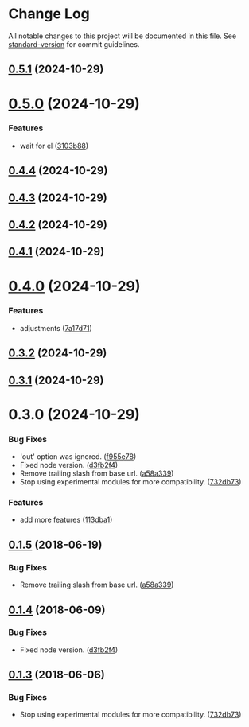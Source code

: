 # Change Log

All notable changes to this project will be documented in this file. See [standard-version](https://github.com/conventional-changelog/standard-version) for commit guidelines.

<a name="0.5.1"></a>
## [0.5.1](https://github.com/wmdigi/gitbook-printer/compare/v0.5.0...v0.5.1) (2024-10-29)



<a name="0.5.0"></a>
# [0.5.0](https://github.com/wmdigi/gitbook-printer/compare/v0.4.4...v0.5.0) (2024-10-29)


### Features

* wait for el ([3103b88](https://github.com/wmdigi/gitbook-printer/commit/3103b88))



<a name="0.4.4"></a>
## [0.4.4](https://github.com/wmdigi/gitbook-printer/compare/v0.4.3...v0.4.4) (2024-10-29)



<a name="0.4.3"></a>
## [0.4.3](https://github.com/wmdigi/gitbook-printer/compare/v0.4.2...v0.4.3) (2024-10-29)



<a name="0.4.2"></a>
## [0.4.2](https://github.com/wmdigi/gitbook-printer/compare/v0.4.1...v0.4.2) (2024-10-29)



<a name="0.4.1"></a>
## [0.4.1](https://github.com/wmdigi/gitbook-printer/compare/v0.4.0...v0.4.1) (2024-10-29)



<a name="0.4.0"></a>
# [0.4.0](https://github.com/wmdigi/gitbook-printer/compare/v0.3.2...v0.4.0) (2024-10-29)


### Features

* adjustments ([7a17d71](https://github.com/wmdigi/gitbook-printer/commit/7a17d71))



<a name="0.3.2"></a>
## [0.3.2](https://github.com/wmdigi/gitbook-printer/compare/v0.3.1...v0.3.2) (2024-10-29)



<a name="0.3.1"></a>
## [0.3.1](https://github.com/wmdigi/gitbook-printer/compare/v0.3.0...v0.3.1) (2024-10-29)



<a name="0.3.0"></a>
# 0.3.0 (2024-10-29)


### Bug Fixes

* 'out' option was ignored. ([f955e78](https://github.com/wmdigi/gitbook-printer/commit/f955e78))
* Fixed node version. ([d3fb2f4](https://github.com/wmdigi/gitbook-printer/commit/d3fb2f4))
* Remove trailing slash from base url. ([a58a339](https://github.com/wmdigi/gitbook-printer/commit/a58a339))
* Stop using experimental modules for more compatibility. ([732db73](https://github.com/wmdigi/gitbook-printer/commit/732db73))


### Features

* add more features ([113dba1](https://github.com/wmdigi/gitbook-printer/commit/113dba1))



<a name="0.1.5"></a>
## [0.1.5](https://github.com/wishtack/gitbook-printer/compare/v0.1.4...v0.1.5) (2018-06-19)


### Bug Fixes

* Remove trailing slash from base url. ([a58a339](https://github.com/wishtack/gitbook-printer/commit/a58a339))



<a name="0.1.4"></a>
## [0.1.4](https://github.com/wishtack/gitbook-printer/compare/v0.1.3...v0.1.4) (2018-06-09)


### Bug Fixes

* Fixed node version. ([d3fb2f4](https://github.com/wishtack/gitbook-printer/commit/d3fb2f4))



<a name="0.1.3"></a>
## [0.1.3](https://github.com/wishtack/gitbook-printer/compare/v0.1.2...v0.1.3) (2018-06-06)


### Bug Fixes

* Stop using experimental modules for more compatibility. ([732db73](https://github.com/wishtack/gitbook-printer/commit/732db73))
